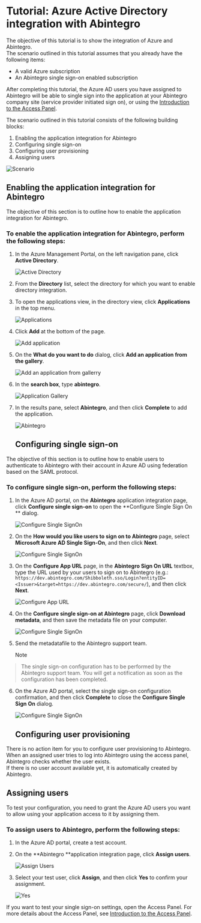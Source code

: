 <properties 
    pageTitle="Tutorial: Azure Active Directory integration with Abintegro | Microsoft Azure" 
    description="Learn how to use Abintegro with Azure Active Directory to enable single sign-on, automated provisioning, and more!" 
    services="active-directory" 
    authors="jeevansd"  
    documentationCenter="na" 
    manager="stevenpo"/>

<tags 
    ms.service="active-directory" 
    ms.devlang="na" 
    ms.topic="article" 
    ms.tgt_pltfrm="na" 
    ms.workload="identity" 
    ms.date="01/14/2016" 
    ms.author="jeedes" />

# Tutorial: Azure Active Directory integration with Abintegro
The objective of this tutorial is to show the integration of Azure and Abintegro.  
The scenario outlined in this tutorial assumes that you already have the following items:

* A valid Azure subscription
* An Abintegro single sign-on enabled subscription

After completing this tutorial, the Azure AD users you have assigned to Abintegro will be able to single sign into the application at your Abintegro company site (service provider initiated sign on), or using the [Introduction to the Access Panel](active-directory-saas-access-panel-introduction.md).

The scenario outlined in this tutorial consists of the following building blocks:

1. Enabling the application integration for Abintegro
2. Configuring single sign-on
3. Configuring user provisioning
4. Assigning users

![Scenario](./media/active-directory-saas-abintegro-tutorial/IC790076.png "Scenario")

## Enabling the application integration for Abintegro
The objective of this section is to outline how to enable the application integration for Abintegro.

### To enable the application integration for Abintegro, perform the following steps:
1. In the Azure Management Portal, on the left navigation pane, click **Active Directory**.

   ![Active Directory](./media/active-directory-saas-abintegro-tutorial/IC700993.png "Active Directory")

2. From the **Directory** list, select the directory for which you want to enable directory integration.

3. To open the applications view, in the directory view, click **Applications** in the top menu.

   ![Applications](./media/active-directory-saas-abintegro-tutorial/IC700994.png "Applications")

4. Click **Add** at the bottom of the page.

   ![Add application](./media/active-directory-saas-abintegro-tutorial/IC749321.png "Add application")

5. On the **What do you want to do** dialog, click **Add an application from the gallery**.

   ![Add an application from gallerry](./media/active-directory-saas-abintegro-tutorial/IC749322.png "Add an application from gallerry")

6. In the **search box**, type **abintegro**.

   ![Application Gallery](./media/active-directory-saas-abintegro-tutorial/IC790077.png "Application Gallery")

7. In the results pane, select **Abintegro**, and then click **Complete** to add the application.

   ![Abintegro](./media/active-directory-saas-abintegro-tutorial/IC790078.png "Abintegro")

   ## Configuring single sign-on

The objective of this section is to outline how to enable users to authenticate to Abintegro with their account in Azure AD using federation based on the SAML protocol.

### To configure single sign-on, perform the following steps:
1. In the Azure AD portal, on the **Abintegro** application integration page, click **Configure single sign-on** to open the **Configure Single Sign On ** dialog.

   ![Configure Single SignOn](./media/active-directory-saas-abintegro-tutorial/IC790079.png "Configure Single SignOn")

2. On the **How would you like users to sign on to Abintegro** page, select **Microsoft Azure AD Single Sign-On**, and then click **Next**.

   ![Configure Single SignOn](./media/active-directory-saas-abintegro-tutorial/IC790080.png "Configure Single SignOn")

3. On the **Configure App URL** page, in the **Abintegro Sign On URL** textbox, type the URL used by your users to sign on to Abintegro (e.g.: `https://dev.abintegro.com/Shibboleth.sso/Login?entityID=<Issuer>&target=https://dev.abintegro.com/secure/`), and then click **Next**.

   ![Configure App URL](./media/active-directory-saas-abintegro-tutorial/IC790081.png "Configure App URL")

4. On the **Configure single sign-on at Abintegro** page, click **Download metadata**, and then save the metadata file on your computer.

   ![Configure Single SignOn](./media/active-directory-saas-abintegro-tutorial/IC790082.png "Configure Single SignOn")

5. Send the metadatafile to the Abintegro support team.

   > [!NOTE]
> The single sign-on configuration has to be performed by the Abintegro support team. You will get a notification as soon as the configuration has been completed.
> 
6. On the Azure AD portal, select the single sign-on configuration confirmation, and then click **Complete** to close the **Configure Single Sign On** dialog.

   ![Configure Single SignOn](./media/active-directory-saas-abintegro-tutorial/IC790083.png "Configure Single SignOn")

   ## Configuring user provisioning

There is no action item for you to configure user provisioning to Abintegro.  
When an assigned user tries to log into Abintegro using the access panel, Abintegro checks whether the user exists.  
If there is no user account available yet, it is automatically created by Abintegro.

## Assigning users
To test your configuration, you need to grant the Azure AD users you want to allow using your application access to it by assigning them.

### To assign users to Abintegro, perform the following steps:
1. In the Azure AD portal, create a test account.

2. On the **Abintegro **application integration page, click **Assign users**.

   ![Assign Users](./media/active-directory-saas-abintegro-tutorial/IC790084.png "Assign Users")

3. Select your test user, click **Assign**, and then click **Yes** to confirm your assignment.

   ![Yes](./media/active-directory-saas-abintegro-tutorial/IC767830.png "Yes")


If you want to test your single sign-on settings, open the Access Panel. For more details about the Access Panel, see [Introduction to the Access Panel](active-directory-saas-access-panel-introduction.md).

